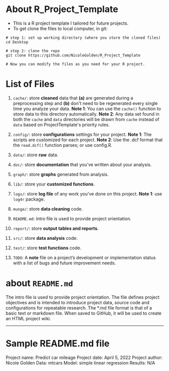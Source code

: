 # About R\_Project\_Template 
* This is a R project template I tailored for future projects. 
* To get clone the files to local computer, in git: 

```
# step 1: set up working directory (where you store the cloned files)
cd Desktop 

# step 2: clone the repo 
git clone https://github.com/NicoleGolden/R_Project_Template

# Now you can modify the files as you need for your R project.
```

# List of Files 
1. `cache/`: store **cleaned** data that 
**(a)** are generated during a preprocessing step and
**(b)** don't need to be regenerated every single time you analyze your data.
**Note 1**: You can use the `cache()` function to store data to this directory automatically.
**Note 2**: Any data set found in both the `cache` and `data` directories will be drawn from `cache` instead of `data` based on ProjectTemplate's priority rules.

2. `config/`: store **configurations** settings for your project. 
**Note 1**: The scripts are customized for each project.
**Note 2**: Use the .dcf format that the `read.dcf()` function parses; or use config.R.

3. `data/`: store  **raw** data.

4. `doc/`: store  **documentation** that you've written about your analysis.

5. `graph/`: store **graphs** generated from analysis.

6. `lib/`: store your **customized functions**. 

7. `logs/`: store **log file** of any work you've done on this project. 
**Note 1**: use `log4r` package. 

8. `munge/`: store **data cleaning** code. 

9. `README.md`: intro file is used to provide project orientation. 

10. `report/`: store **output tables and reports**. 

11. `src/`: store **data analysis** code.

12. `test/`: store **test functions** code.

13. `TODO`: A **note** file on a project’s development or implementation status with a list of bugs and future improvement needs.


# about `README.md` 
The intro file is used to provide project orientation. The file defines project objectives and is intended to introduce project data, source code and configurations for repeatable research. The *.md file format is that of a basic text or markdown file. When saved to GitHub, it will be used to create an HTML project wiki.

---
# **Sample README.md file**
Project name: Predict car mileage
Project date: April 5, 2022
Project author: Nicole Golden
Data: mtcars
Model: simple linear regression
Results: N/A
 


